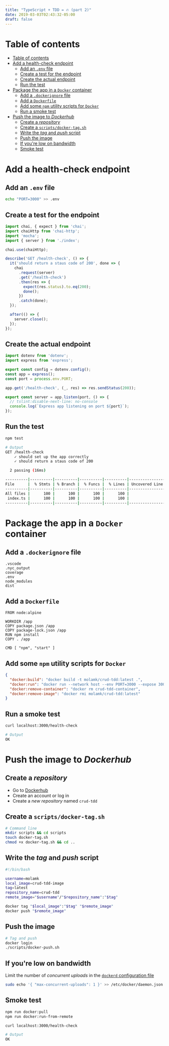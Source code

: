 ```yaml
---
title: "TypeScript + TDD = 🔥 (part 2)"
date: 2019-03-03T02:43:32-05:00
draft: false
---
```


# Table of contents

- [Table of contents](#table-of-contents)
- [Add a health-check endpoint](#add-a-health-check-endpoint)
  - [Add an `.env` file](#add-an-env-file)
  - [Create a test for the endpoint](#create-a-test-for-the-endpoint)
  - [Create the actual endpoint](#create-the-actual-endpoint)
  - [Run the test](#run-the-test)
- [Package the app in a `Docker` container](#package-the-app-in-a-docker-container)
  - [Add a `.dockerignore` file](#add-a-dockerignore-file)
  - [Add a `Dockerfile`](#add-a-dockerfile)
  - [Add some `npm` utility scripts for `Docker`](#add-some-npm-utility-scripts-for-docker)
  - [Run a smoke test](#run-a-smoke-test)
- [Push the image to _Dockerhub_](#push-the-image-to-dockerhub)
  - [Create a _repository_](#create-a-repository)
  - [Create a `scripts/docker-tag.sh`](#create-a-scriptsdocker-tagsh)
  - [Write the _tag_ and _push_ script](#write-the-tag-and-push-script)
  - [Push the image](#push-the-image)
  - [If you're low on bandwidth](#if-youre-low-on-bandwidth)
  - [Smoke test](#smoke-test)

# Add a health-check endpoint

## Add an `.env` file

```bash
echo "PORT=3000" >> .env
```

## Create a test for the endpoint

```typescript
import chai, { expect } from 'chai';
import chaiHttp from 'chai-http';
import 'mocha';
import { server } from './index';

chai.use(chaiHttp);

describe('GET /health-check', () => {
  it('should return a staus code of 200', done => {
    chai
      .request(server)
      .get('/health-check')
      .then(res => {
        expect(res.status).to.eq(200);
        done();
      })
      .catch(done);
  });

  after(() => {
    server.close();
  });
});
```

## Create the actual endpoint

```typescript
import dotenv from 'dotenv';
import express from 'express';

export const config = dotenv.config();
const app = express();
const port = process.env.PORT;

app.get('/health-check', (_, res) => res.sendStatus(200));

export const server = app.listen(port, () => {
  // tslint:disable-next-line: no-console
  console.log(`Express app listening on port ${port}`);
});
```

## Run the test

```bash
npm test

# Output
GET /health-check
    ✓ should set up the app correctly
    ✓ should return a staus code of 200

  2 passing (16ms)

----------|----------|----------|----------|----------|-------------------|
File      |  % Stmts | % Branch |  % Funcs |  % Lines | Uncovered Line #s |
----------|----------|----------|----------|----------|-------------------|
All files |      100 |      100 |      100 |      100 |                   |
 index.ts |      100 |      100 |      100 |      100 |                   |
----------|----------|----------|----------|----------|-------------------|
```

# Package the app in a `Docker` container

## Add a `.dockerignore` file

```dockerignore
.vscode
.nyc_output
coverage
.env
node_modules
dist
```

## Add a `Dockerfile`

```docker
FROM node:alpine

WORKDIR /app
COPY package.json /app
COPY package-lock.json /app
RUN npm install
COPY . /app

CMD [ "npm", "start" ]
```

## Add some `npm` utility scripts for `Docker`

```json
{
  "docker:build": "docker build -t molamk/crud-tdd:latest .",
  "docker:run": "docker run --network host --env PORT=3000 --expose 3000 --name crud-tdd-container molamk/crud-tdd:latest",
  "docker:remove-container": "docker rm crud-tdd-container",
  "docker:remove-image": "docker rmi molamk/crud-tdd:latest"
}
```

## Run a smoke test

```bash
curl localhost:3000/health-check

# Output
OK
```

# Push the image to _Dockerhub_

## Create a _repository_

- Go to [Dockerhub](hub.docker.com)
- Create an account or log in
- Create a _new repository_ named `crud-tdd`

## Create a `scripts/docker-tag.sh`

```bash
# Command line
mkdir scripts && cd scripts
touch docker-tag.sh
chmod +x docker-tag.sh && cd ..
```

## Write the _tag_ and _push_ script

```bash
#!/bin/bash

username=molamk
local_image=crud-tdd-image
tag=latest
repository_name=crud-tdd
remote_image="$username"/"$repository_name":"$tag"

docker tag "$local_image":"$tag" "$remote_image"
docker push "$remote_image"
```

## Push the image

```bash
# Tag and push
docker login
./scripts/docker-push.sh
```

## If you're low on bandwidth

Limit the number of _concurrent uploads_ in the  [`dockerd` configuration file](https://docs.docker.com/engine/reference/commandline/dockerd/)

```bash
sudo echo '{ "max-concurrent-uploads": 1 }' >> /etc/docker/daemon.json
```

## Smoke test

```bash
npm run docker:pull
npm run docker:run-from-remote

curl localhost:3000/health-check

# Output
OK
```